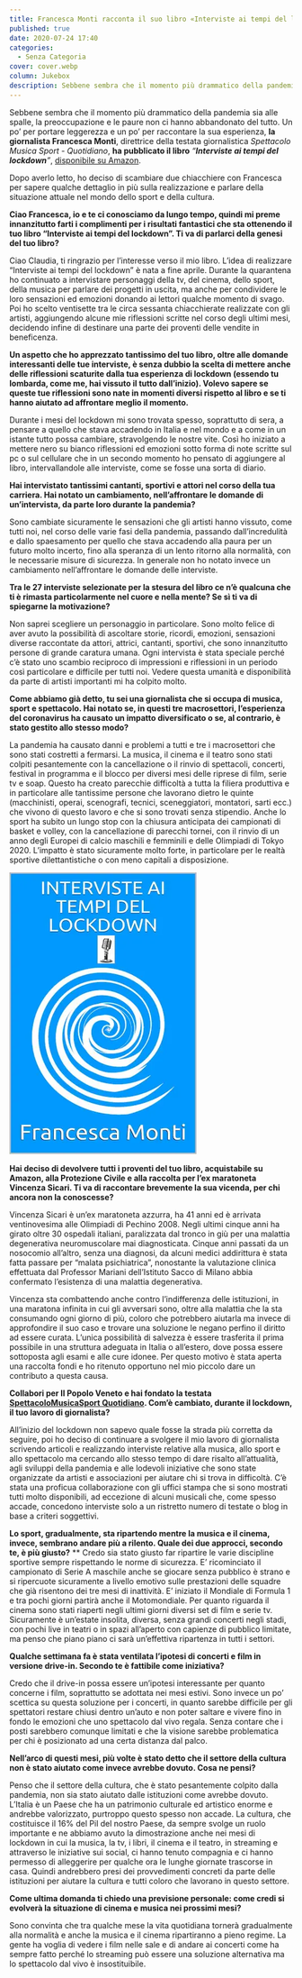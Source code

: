 ```yaml
---
title: Francesca Monti racconta il suo libro «Interviste ai tempi del lockdown»
published: true
date: 2020-07-24 17:40
categories:
  - Senza Categoria
cover: cover.webp
column: Jukebox
description: Sebbene sembra che il momento più drammatico della pandemia sia alle spalle, la preoccupazione e le paure non ci hanno abbandonato del tutto. Un po’ per portare leggerezza e un po’ per raccontare la sua esperienza, la giornalista Francesca Monti, direttrice della testata giornalistica Spettacolo Musica Sport - Quotidiano, ha pubblicato il libro “Interviste ai tempi del lockdown”
---
```

Sebbene sembra che il momento più drammatico della pandemia sia alle spalle, la preoccupazione e le paure non ci hanno abbandonato del tutto. Un po’ per portare leggerezza e un po’ per raccontare la sua esperienza, **la giornalista Francesca Monti**, direttrice della testata giornalistica _Spettacolo Musica Sport - Quotidiano_, **ha pubblicato il libro** _“**Interviste ai tempi del lockdown**”_, [disponibile su Amazon](https://www.amazon.it/INTERVISTE-AI-TEMPI-DEL-LOCKDOWN-ebook/dp/B089YT6J48).

Dopo averlo letto, ho deciso di scambiare due chiacchiere con Francesca per sapere qualche dettaglio in più sulla realizzazione e parlare della situazione attuale nel mondo dello sport e della cultura.

**Ciao Francesca, io e te ci conosciamo da lungo tempo, quindi mi preme innanzitutto farti i complimenti per i risultati fantastici che sta ottenendo il tuo libro “Interviste ai tempi del lockdown”. Ti va di parlarci della genesi del tuo libro?**

Ciao Claudia, ti ringrazio per l’interesse verso il mio libro. L’idea di realizzare “Interviste ai tempi del lockdown” è nata a fine aprile. Durante la quarantena ho continuato a intervistare personaggi della tv, del cinema, dello sport, della musica per parlare dei progetti in uscita, ma anche per condividere le loro sensazioni ed emozioni donando ai lettori qualche momento di svago. Poi ho scelto ventisette tra le circa sessanta chiacchierate realizzate con gli artisti, aggiungendo alcune mie riflessioni scritte nel corso degli ultimi mesi, decidendo infine di destinare una parte dei proventi delle vendite in beneficenza.

**Un aspetto che ho apprezzato tantissimo del tuo libro, oltre alle domande interessanti delle tue interviste, è senza dubbio la scelta di mettere anche delle riflessioni scaturite dalla tua esperienza di lockdown (essendo tu lombarda, come me, hai vissuto il tutto dall’inizio). Volevo sapere se queste tue riflessioni sono nate in momenti diversi rispetto al libro e se ti hanno aiutato ad affrontare meglio il momento.**

Durante i mesi del lockdown mi sono trovata spesso, soprattutto di sera, a pensare a quello che stava accadendo in Italia e nel mondo e a come in un istante tutto possa cambiare, stravolgendo le nostre vite. Così ho iniziato a mettere nero su bianco riflessioni ed emozioni sotto forma di note scritte sul pc o sul cellulare che in un secondo momento ho pensato di aggiungere al libro, intervallandole alle interviste, come se fosse una sorta di diario.

**Hai intervistato tantissimi cantanti, sportivi e attori nel corso della tua carriera. Hai notato un cambiamento, nell’affrontare le domande di un’intervista, da parte loro durante la pandemia?**

Sono cambiate sicuramente le sensazioni che gli artisti hanno vissuto, come tutti noi, nel corso delle varie fasi della pandemia, passando dall’incredulità e dallo spaesamento per quello che stava accadendo alla paura per un futuro molto incerto, fino alla speranza di un lento ritorno alla normalità, con le necessarie misure di sicurezza. In generale non ho notato invece un cambiamento nell’affrontare le domande delle interviste.

**Tra le 27 interviste selezionate per la stesura del libro ce n’è qualcuna che ti è rimasta particolarmente nel cuore e nella mente? Se sì ti va di spiegarne la motivazione?**

Non saprei scegliere un personaggio in particolare. Sono molto felice di aver avuto la possibilità di ascoltare storie, ricordi, emozioni, sensazioni diverse raccontate da attori, attrici, cantanti, sportivi, che sono innanzitutto persone di grande caratura umana. Ogni intervista è stata speciale perché c’è stato uno scambio reciproco di impressioni e riflessioni in un periodo così particolare e difficile per tutti noi. Vedere questa umanità e disponibilità da parte di artisti importanti mi ha colpito molto.

**Come abbiamo già detto, tu sei una giornalista che si occupa di musica, sport e spettacolo. Hai notato se, in questi tre macrosettori, l’esperienza del coronavirus ha causato un impatto diversificato o se, al contrario, è stato gestito allo stesso modo?**

La pandemia ha causato danni e problemi a tutti e tre i macrosettori che sono stati costretti a fermarsi. La musica, il cinema e il teatro sono stati colpiti pesantemente con la cancellazione o il rinvio di spettacoli, concerti, festival in programma e il blocco per diversi mesi delle riprese di film, serie tv e soap. Questo ha creato parecchie difficoltà a tutta la filiera produttiva e in particolare alle tantissime persone che lavorano dietro le quinte (macchinisti, operai, scenografi, tecnici, sceneggiatori, montatori, sarti ecc.) che vivono di questo lavoro e che si sono trovati senza stipendio. Anche lo sport ha subito un lungo stop con la chiusura anticipata dei campionati di basket e volley, con la cancellazione di parecchi tornei, con il rinvio di un anno degli Europei di calcio maschili e femminili e delle Olimpiadi di Tokyo 2020. L’impatto è stato sicuramente molto forte, in particolare per le realtà sportive dilettantistiche o con meno capitali a disposizione.

![Immagine](./interviste-ai-tempi-del-lockdown-little.webp)


**Hai deciso di devolvere tutti i proventi del tuo libro, acquistabile su Amazon, alla Protezione Civile e alla raccolta per l’ex maratoneta Vincenza Sicari. Ti va di raccontare brevemente la sua vicenda, per chi ancora non la conoscesse?**

Vincenza Sicari è un’ex maratoneta azzurra, ha 41 anni ed è arrivata ventinovesima alle Olimpiadi di Pechino 2008. Negli ultimi cinque anni ha girato oltre 30 ospedali italiani, paralizzata dal tronco in giù per una malattia degenerativa neuromuscolare mai diagnosticata. Cinque anni passati da un nosocomio all’altro, senza una diagnosi, da alcuni medici addirittura è stata fatta passare per “malata psichiatrica”, nonostante la valutazione clinica effettuata dal Professor Mariani dell’Istituto Sacco di Milano abbia confermato l’esistenza di una malattia degenerativa.

Vincenza sta combattendo anche contro l’indifferenza delle istituzioni, in una maratona infinita in cui gli avversari sono, oltre alla malattia che la sta consumando ogni giorno di più, coloro che potrebbero aiutarla ma invece di approfondire il suo caso e trovare una soluzione le negano perfino il diritto ad essere curata. L’unica possibilità di salvezza è essere trasferita il prima possibile in una struttura adeguata in Italia o all’estero, dove possa essere sottoposta agli esami e alle cure idonee. Per questo motivo è stata aperta una raccolta fondi e ho ritenuto opportuno nel mio piccolo dare un contributo a questa causa.

**Collabori per Il Popolo Veneto e hai fondato la testata [SpettacoloMusicaSport Quotidiano](https://spettacolomusicasport.com/). Com’è cambiato, durante il lockdown, il tuo lavoro di giornalista?**

All’inizio del lockdown non sapevo quale fosse la strada più corretta da seguire, poi ho deciso di continuare a svolgere il mio lavoro di giornalista scrivendo articoli e realizzando interviste relative alla musica, allo sport e allo spettacolo ma cercando allo stesso tempo di dare risalto all’attualità, agli sviluppi della pandemia e alle lodevoli iniziative che sono state organizzate da artisti e associazioni per aiutare chi si trova in difficoltà. C’è stata una proficua collaborazione con gli uffici stampa che si sono mostrati tutti molto disponibili, ad eccezione di alcuni musicali che, come spesso accade, concedono interviste solo a un ristretto numero di testate o blog in base a criteri soggettivi.

**Lo sport, gradualmente, sta ripartendo mentre la musica e il cinema, invece, sembrano andare più a rilento. Quale dei due approcci, secondo te, è più giusto?**
**
Credo sia stato giusto far ripartire le varie discipline sportive sempre rispettando le norme di sicurezza. E’ ricominciato il campionato di Serie A maschile anche se giocare senza pubblico è strano e si ripercuote sicuramente a livello emotivo sulle prestazioni delle squadre che già risentono dei tre mesi di inattività. E’ iniziato il Mondiale di Formula 1 e tra pochi giorni partirà anche il Motomondiale. Per quanto riguarda il cinema sono stati riaperti negli ultimi giorni diversi set di film e serie tv. Sicuramente è un’estate insolita, diversa, senza grandi concerti negli stadi, con pochi live in teatri o in spazi all’aperto con capienze di pubblico limitate, ma penso che piano piano ci sarà un’effettiva ripartenza in tutti i settori.

**Qualche settimana fa è stata ventilata l’ipotesi di concerti e film in versione drive-in. Secondo te è fattibile come iniziativa?**

Credo che il drive-in possa essere un’ipotesi interessante per quanto concerne i film, soprattutto se adottata nei mesi estivi. Sono invece un po’ scettica su questa soluzione per i concerti, in quanto sarebbe difficile per gli spettatori restare chiusi dentro un’auto e non poter saltare e vivere fino in fondo le emozioni che uno spettacolo dal vivo regala. Senza contare che i posti sarebbero comunque limitati e che la visione sarebbe problematica per chi è posizionato ad una certa distanza dal palco.

**Nell’arco di questi mesi, più volte è stato detto che il settore della cultura non è stato aiutato come invece avrebbe dovuto. Cosa ne pensi?**

Penso che il settore della cultura, che è stato pesantemente colpito dalla pandemia, non sia stato aiutato dalle istituzioni come avrebbe dovuto. L’Italia è un Paese che ha un patrimonio culturale ed artistico enorme e andrebbe valorizzato, purtroppo questo spesso non accade. La cultura, che costituisce il 16% del Pil del nostro Paese, da sempre svolge un ruolo importante e ne abbiamo avuto la dimostrazione anche nei mesi di lockdown in cui la musica, la tv, i libri, il cinema e il teatro, in streaming e attraverso le iniziative sui social, ci hanno tenuto compagnia e ci hanno permesso di alleggerire per qualche ora le lunghe giornate trascorse in casa. Quindi andrebbero presi dei provvedimenti concreti da parte delle istituzioni per aiutare la cultura e tutti coloro che lavorano in questo settore.

**Come ultima domanda ti chiedo una previsione personale: come credi si evolverà la situazione di cinema e musica nei prossimi mesi?**

Sono convinta che tra qualche mese la vita quotidiana tornerà gradualmente alla normalità e anche la musica e il cinema ripartiranno a pieno regime. La gente ha voglia di vedere i film nelle sale e di andare ai concerti come ha sempre fatto perché lo streaming può essere una soluzione alternativa ma lo spettacolo dal vivo è insostituibile.

